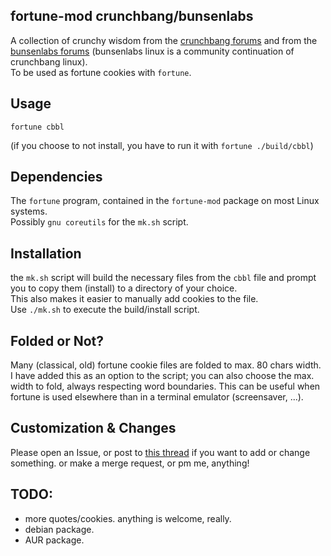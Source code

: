 ## fortune-mod crunchbang/bunsenlabs

A collection of crunchy wisdom from the [crunchbang forums](http://crunchbang.org/forums/)
and from the [bunsenlabs forums](https://forums.bunsenlabs.org/)
(bunsenlabs linux is a community continuation of crunchbang linux).  
To be used as fortune cookies with `fortune`.

## Usage

`fortune cbbl`

(if you choose to not install, you have to run it with `fortune ./build/cbbl`)

## Dependencies

The `fortune` program, contained in the `fortune-mod` package on most Linux systems.  
Possibly `gnu coreutils` for the `mk.sh` script.  

## Installation

the `mk.sh` script will build the necessary files from the `cbbl` file and
prompt you to copy them (install) to a directory of your choice.  
This also makes it easier to manually add cookies to the file.  
Use `./mk.sh` to execute the build/install script.

## Folded or Not?

Many (classical, old) fortune cookie files are folded to max. 80 chars width.  
I have added this as an option to the script; you can also choose the max.
width to fold, always respecting word boundaries. This can be useful when fortune is used elsewhere than in a terminal emulator (screensaver, ...).

## Customization & Changes

Please open an Issue, or post to [this thread](https://forums.bunsenlabs.org/viewtopic.php?id=644)
if you want to add or change something. or make a merge request, or pm me, anything!

## TODO:

* more quotes/cookies. anything is welcome, really.
* debian package.
* AUR package.
